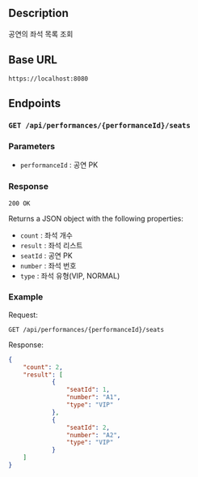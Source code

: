 ## Description

공연의 좌석 목록 조회

## Base URL

`https://localhost:8080`

## Endpoints

### `GET /api/performances/{performanceId}/seats`

### Parameters

- `performanceId`  : 공연 PK

### Response

`200 OK`

Returns a JSON object with the following properties:

- `count` : 좌석 개수
- `result` : 좌석 리스트
- `seatId` : 공연 PK
- `number` :  좌석 번호
- `type` : 좌석 유형(VIP, NORMAL)

### Example

Request:

```
GET /api/performances/{performanceId}/seats
```

Response:

```json
{
    "count": 2,
    "result": [
            {
                "seatId": 1,
                "number": "A1",
                "type": "VIP"
            },
            {
                "seatId": 2,
                "number": "A2",
                "type": "VIP"
            }
	]
}
```